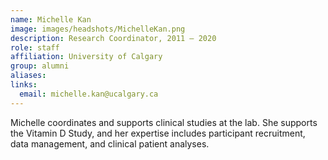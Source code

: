 ```yaml
---
name: Michelle Kan
image: images/headshots/MichelleKan.png
description: Research Coordinator, 2011 – 2020
role: staff
affiliation: University of Calgary
group: alumni
aliases: 
links:
  email: michelle.kan@ucalgary.ca
---
```


Michelle coordinates and supports clinical studies at the lab. She supports the Vitamin D Study, 
and her expertise includes participant recruitment, data management, and clinical patient analyses.